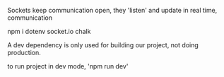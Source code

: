 Sockets keep communication open, they 'listen' and update in real time, communication

npm i dotenv socket.io chalk

A dev dependency is only used for building our project, not doing production.

to run project in dev mode, 'npm run dev'

<!-- import express from 'express' ; // common JS import syntax
import chalk from 'chalk'; // enabling easy backend syntax with type: module
import dotenv from 'dotenv'; // .ENV PACKAGE
import cors from cors -->